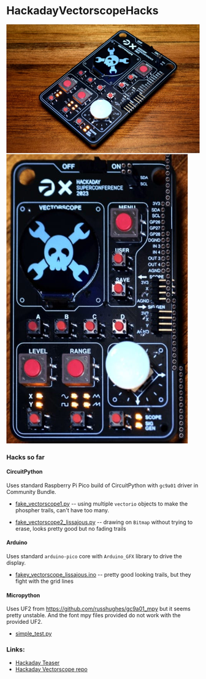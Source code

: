 # HackadayVectorscopeHacks

![Vectorscope](docs/vectorscope_badge_photo1.jpg)
![Vectorscope straight](docs/vectorscope_badge_straight.jpg)

### Hacks so far

#### CircuitPython

Uses standard Raspberry Pi Pico build of CircuitPython with `gc9a01` driver in Community Bundle.

* [fake_vectorscope1.py](./circuitpython/fakevectorscope1.py)
  -- using multiple `vectorio` objects to make the phospher trails, can't have too many.

* [fake_vectorscope2_lissajous.py](./circuitpython/fake_vectorscope2_lissajous.py)
  -- drawing on `Bitmap` without trying to erase, looks pretty good but no fading trails

#### Arduino

Uses standard `arduino-pico` core with `Arduino_GFX` library to drive the display.

* [fakey_vectorscope_lissajous.ino](./arduino/fakey_vectorscope_lissajous.ino)
  -- pretty good looking trails, but they fight with the grid lines

#### Micropython

Uses UF2 from https://github.com/russhughes/gc9a01_mpy but it seems pretty unstable.
And the font mpy files provided do not work with the provided UF2.

* [simple_test.py](./micropython/gc9a01_test.py)


### Links:
* [Hackaday Teaser](https://hackaday.com/2023/10/18/2023-hackaday-supercon-badge-welcome-to-the-vectorscope/)
* [Hackaday Vectorscope repo](https://github.com/Hack-a-Day/Vectorscope)
